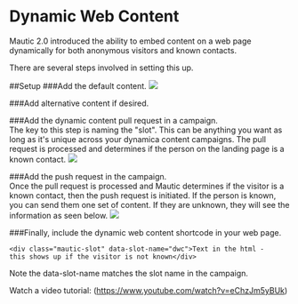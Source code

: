 # Dynamic Web Content

Mautic 2.0 introduced the ability to embed content on a web page dynamically for both anonymous visitors and known contacts.

There are several steps involved in setting this up.

##Setup
###Add the default content.
![](/dwc/media/dwc-default.jpg)

###Add alternative content if desired.

###Add the dynamic content pull request in a campaign.  
The key to this step is naming the "slot".  This can be anything you want as long as it's unique across your dynamica content campaigns.  The pull request is processed and determines if the person on the landing page is a known contact.
![](/dwc/media/dwc-pull-request.jpg)

###Add the push request in the campaign.  
Once the pull request is processed and Mautic determines if the visitor is a known contact, then the push request is initiated.  If the person is known, you can send them one set of content.  If they are unknown, they will see the information as seen below.
![](/dwc/media/dwc-campaign.jpg)

###Finally, include the dynamic web content shortcode in your web page.  
```
<div class="mautic-slot" data-slot-name="dwc">Text in the html - 
this shows up if the visitor is not known</div>
```
Note the data-slot-name matches the slot name in the campaign.

Watch a video tutorial:  (https://www.youtube.com/watch?v=eChzJm5yBUk)
